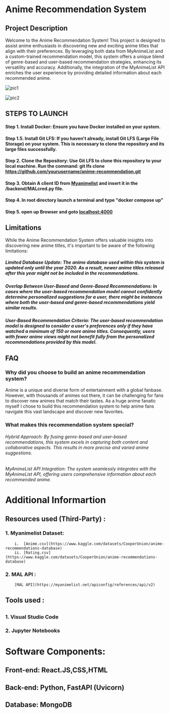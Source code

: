 # Anime Recommendation System

## Project Description

Welcome to the Anime Recommendation System! This project is designed to assist anime enthusiasts in discovering new and exciting anime titles that align with their preferences. By leveraging both data from MyAnimeList and a custom-trained recommendation model, this system offers a unique blend of genre-based and user-based recommendation strategies, enhancing its versatility and accuracy. Additionally, the integration of the MyAnimeList API enriches the user experience by providing detailed information about each recommended anime.



![pic1](https://github.com/c-d3vil/AnimeRecomWebApp/assets/132782518/04f751dc-b49e-4117-bbcb-72f18d05e874)

![pic2](https://github.com/c-d3vil/AnimeRecomWebApp/assets/132782518/ddeaffe0-47c2-47fc-84d2-62a1255dfd07)


## STEPS TO LAUNCH

#### Step 1. Install Docker: Ensure you have Docker installed on your system.

#### Step 1.5. Install Git LFS: If you haven't already, install Git LFS (Large File Storage) on your system. This is necessary to clone the repository and its large files successfully.

#### Step 2. Clone the Repository: Use Git LFS to clone this repository to your local machine. Run the command: git lfs clone https://github.com/yourusername/anime-recommendation.git

#### Step 3. Obtain A client ID from [Myanimelist](https://myanimelist.net) and insert it in the /backend/MALcred.py file.

#### Step 4. In root directory launch a terminal and type   				 "docker compose up"

#### Step 5. open up Browser and goto [localhost:4000](http://localhost:4000/) 

## Limitations

While the Anime Recommendation System offers valuable insights into discovering new anime titles, it's important to be aware of the following limitations:

##### Limited Database Update: The anime database used within this system is updated only until the year 2020. As a result, newer anime titles released after this year might not be included in the recommendations.

##### Overlap Between User-Based and Genre-Based Recommendations: In cases where the user-based recommendation model cannot confidently determine personalized suggestions for a user, there might be instances where both the user-based and genre-based recommendations yield similar results.

##### User-Based Recommendation Criteria: The user-based recommendation model is designed to consider a user's preferences only if they have watched a minimum of 150 or more anime titles. Consequently, users with fewer anime views might not benefit fully from the personalized recommendations provided by this model.

## FAQ

### Why did you choose to build an anime recommendation system?

Anime is a unique and diverse form of entertainment with a global fanbase. However, with thousands of animes out there, it can be challenging for fans to discover new animes that match their tastes. As a huge anime fanatic myself I chose to build this recommendation system to help anime fans navigate this vast landscape and discover new favorites.

### What makes this recommendation system special?

###### Hybrid Approach: By fusing genre-based and user-based recommendations, this system excels in capturing both content and collaborative aspects. This results in more precise and varied anime suggestions.

###### MyAnimeList API Integration: The system seamlessly integrates with the MyAnimeList API, offering users comprehensive information about each recommended anime.


# Additional Informartion

## Resources used (Third-Party) :

### 1. Myanimelist Dataset:
		i.  [Anime.csv](https://www.kaggle.com/datasets/CooperUnion/anime-recommendations-database)
		ii. [Rating.csv](https://www.kaggle.com/datasets/CooperUnion/anime-recommendations-database)

### 2. MAL API : 
		[MAL API](https://myanimelist.net/apiconfig/references/api/v2)
		
## Tools used :
## 
### 1. Visual Studio Code
### 2. Jupyter Notebooks


# Software Components:

## Front-end: React.JS,CSS,HTML
## Back-end: Python, FastAPI (Uvicorn)
## Database: MongoDB

 
